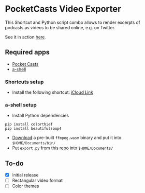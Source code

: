 # PocketCasts Video Exporter
This Shortcut and Python script combo allows to render excerpts of podcasts as videos to be shared online, e.g. on Twitter.

See it in action [here](https://twitter.com/jankais3r/status/1363887846784917507).


## Required apps
- [Pocket Casts](https://apps.apple.com/us/app/pocket-casts/id414834813)
- [a-shell](https://apps.apple.com/us/app/a-shell/id1473805438)

### Shortcuts setup
- Install the following shortcut: [iCloud Link](https://www.icloud.com/shortcuts/c1c06763d57a4b008a16485b8605a9c3)

### a-shell setup
- Install Python dependencies
```
pip install colorthief
pip install beautifulsoup4
```
- [Download](https://github.com/holzschu/a-Shell-commands/releases/tag/0.1) a pre-built `ffmpeg.wasm` binary and put it into `$HOME/Documents/bin/`
- Put `export.py` from this repo into `$HOME/Documents/`

## To-do
- [x] Initial release
- [ ] Rectangular video format
- [ ] Color themes
